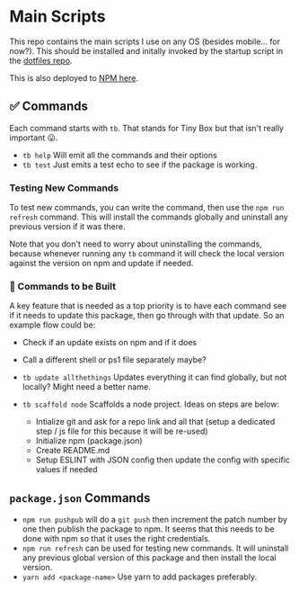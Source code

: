 # Main Scripts

This repo contains the main scripts I use on any OS (besides mobile... for now?). This should be installed and initally invoked by the startup script in the [dotfiles repo](https://github.com/aneuhold/dotfiles).

This is also deployed to [NPM here](https://www.npmjs.com/package/@aneuhold/main-scripts).

## ✅ Commands

Each command starts with `tb`. That stands for Tiny Box but that isn't really important 😛.

- `tb help` Will emit all the commands and their options
- `tb test` Just emits a test echo to see if the package is working.

### Testing New Commands

To test new commands, you can write the command, then use the `npm run refresh` command. This will install the commands globally and uninstall any previous version if it was there.

Note that you don't need to worry about uninstalling the commands, because whenever running any `tb` command it will check the local version against the version on npm and update if needed. 

### 🚧 Commands to be Built

A key feature that is needed as a top priority is to have each command see if it needs to update this package, then go through with that update. So an example flow could be:
- Check if an update exists on npm and if it does
- Call a different shell or ps1 file separately maybe?

- `tb update allthethings` Updates everything it can find globally, but not locally? Might need a better name.
- `tb scaffold node` Scaffolds a node project. Ideas on steps are below:
  - Intialize git and ask for a repo link and all that (setup a dedicated step / js file for this because it will be re-used)
  - Initialize npm (package.json)
  - Create README.md
  - Setup ESLINT with JSON config then update the config with specific values if needed

## `package.json` Commands

- `npm run pushpub` will do a `git push` then increment the patch number by one then publish the package to npm. It seems that this needs to be done with npm so that it uses the right credentials.
- `npm run refresh` can be used for testing new commands. It will uninstall any previous global version of this package and then install the local version.
- `yarn add <package-name>` Use yarn to add packages preferably.